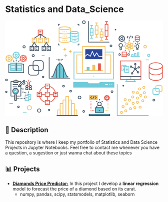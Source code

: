 # Statistics and Data_Science

<img src = "img/data-science.png">


## 📌 Description

This repository is where I keep my portfolio of Statistics and Data Science Projects in Jupyter Notebooks.
Feel free to contact me whenever you have a question, a sugestion or just wanna chat about these topics

## 📊 Projects

- **[Diamonds Price Predictor:](https://github.com/DouglasPiasente/Statistics_and_Data_Science/tree/main/Diamonds_Price)** In this project I develop a **linear regression** model to forecast the price of a diamond based on its carat.
    - numpy, pandas, scipy, statsmodels, matplotlib, seaborn



